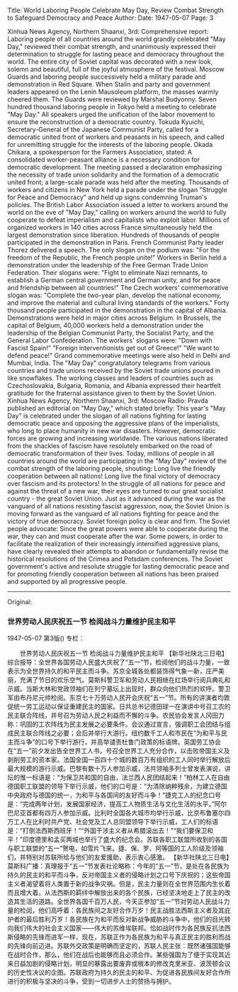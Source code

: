 Title: World Laboring People Celebrate May Day, Review Combat Strength to Safeguard Democracy and Peace
Author:
Date: 1947-05-07
Page: 3

Xinhua News Agency, Northern Shaanxi, 3rd: Comprehensive report: Laboring people of all countries around the world grandly celebrated "May Day," reviewed their combat strength, and unanimously expressed their determination to struggle for lasting peace and democracy throughout the world. The entire city of Soviet capital was decorated with a new look, solemn and beautiful, full of the joyful atmosphere of the festival. Moscow Guards and laboring people successively held a military parade and demonstration in Red Square. When Stalin and party and government leaders appeared on the Lenin Mausoleum platform, the masses warmly cheered them. The Guards were reviewed by Marshal Budyonny. Seven hundred thousand laboring people in Tokyo held a meeting to celebrate "May Day." All speakers urged the unification of the labor movement to ensure the reconstruction of a democratic country. Tokuda Kyuichi, Secretary-General of the Japanese Communist Party, called for a democratic united front of workers and peasants in his speech, and called for unremitting struggle for the interests of the laboring people. Okada Chikara, a spokesperson for the Farmers Association, stated: A consolidated worker-peasant alliance is a necessary condition for democratic development. The meeting passed a declaration emphasizing the necessity of trade union solidarity and the formation of a democratic united front; a large-scale parade was held after the meeting. Thousands of workers and citizens in New York held a parade under the slogan "Struggle for Peace and Democracy" and held up signs condemning Truman's policies. The British Labor Association issued a letter to workers around the world on the eve of "May Day," calling on workers around the world to fully cooperate to defeat imperialism and capitalists who exploit labor. Millions of organized workers in 140 cities across France simultaneously held the largest demonstration since liberation. Hundreds of thousands of people participated in the demonstration in Paris. French Communist Party leader Thorez delivered a speech. The only slogan on the podium was: "For the freedom of the Republic, the French people unite!" Workers in Berlin held a demonstration under the leadership of the Free German Trade Union Federation. Their slogans were: "Fight to eliminate Nazi remnants, to establish a German central government and German unity, and for peace and friendship between all countries!" The Czech workers' commemorative slogan was: "Complete the two-year plan, develop the national economy, and improve the material and cultural living standards of the workers." Forty thousand people participated in the demonstration in the capital of Albania. Demonstrations were held in major cities across Belgium. In Brussels, the capital of Belgium, 40,000 workers held a demonstration under the leadership of the Belgian Communist Party, the Socialist Party, and the General Labor Confederation. The workers' slogans were: "Down with Fascist Spain!" "Foreign interventionists get out of Greece!" "We want to defend peace!" Grand commemorative meetings were also held in Delhi and Mumbai, India. The "May Day" congratulatory telegrams from various countries and trade unions received by the Soviet trade unions poured in like snowflakes. The working classes and leaders of countries such as Czechoslovakia, Bulgaria, Romania, and Albania expressed their heartfelt gratitude for the fraternal assistance given to them by the Soviet Union.
Xinhua News Agency, Northern Shaanxi, 3rd: Moscow Radio: Pravda published an editorial on "May Day," which stated briefly: This year's "May Day" is celebrated under the slogan of all nations fighting for lasting democratic peace and opposing the aggressive plans of the imperialists, who long to place humanity in new war disasters. However, democratic forces are growing and increasing worldwide. The various nations liberated from the shackles of fascism have resolutely embarked on the road of democratic transformation of their lives. Today, millions of people in all countries around the world are participating in the "May Day" review of the combat strength of the laboring people, shouting: Long live the friendly cooperation between all nations! Long live the final victory of democracy over fascism and its protectors! In the struggle of all nations for peace and against the threat of a new war, their eyes are turned to our great socialist country - the great Soviet Union. Just as it advanced during the war as the vanguard of all nations resisting fascist aggression, now, the Soviet Union is moving forward as the vanguard of all nations fighting for peace and the victory of true democracy. Soviet foreign policy is clear and firm. The Soviet people advocate: Since the great powers were able to cooperate during the war, they can and must cooperate after the war. Some powers, in order to facilitate the realization of their increasingly intensified aggressive plans, have clearly revealed their attempts to abandon or fundamentally revise the historical resolutions of the Crimea and Potsdam conferences. The Soviet government's active and resolute struggle for lasting democratic peace and for promoting friendly cooperation between all nations has been praised and supported by all progressive people.



<hr /> 

Original: 


### 世界劳动人民庆祝五一节  检阅战斗力量维护民主和平

1947-05-07
第3版()
专栏：

　　世界劳动人民庆祝五一节
    检阅战斗力量维护民主和平
    【新华社陕北三日电】综合报导：全世界各国劳动人民盛大庆祝了“五一”节，检阅他们的战斗力量，一致表示为全世界持久的和平民主而斗争。苏京全城各处都装饰得气象一新，庄严美丽，充满了节日的欢乐空气。莫斯科警卫军和劳动人民相继在红场举行阅兵典礼和示威。当斯大林和党政领袖们在列宁墓坛上出现时，群众向他们热烈的欢呼。警卫军由布丹尼元帅检阅。东京七十万劳动人民开会庆祝“五一”节。所有的讲演者均敦促统一劳工运动以保证重建民主的国家。日共总书记德田球一在演讲中号召工农的民主联合阵线，并号召为劳动人民之利益而不懈的斗争。农民协会发言人冈田力称：巩固的工农阵线为民主发展之必要条件。会议通过宣言，强调职工会团结与组成民主联合阵线之必要；会后并举行大游行。纽约数千工人和市民在“为和平与民主而斗争”的口号下举行游行，并高举谴责杜鲁门政策的标语牌。英国劳工协会在“五一”前夕发出告全世界工人书，号召全世界工人充分合作，以击败帝国主义及剥削劳工的资本家。法国全国一百四十个城的数百万有组织的工人同时举行解放后最大规模的游行示威。巴黎有数十万人参加示威，法共领袖多列士曾发表演说，讲坛的惟一标语是：“为保卫共和国的自由，法兰西人民团结起来！”柏林工人在自由德国职工联盟的领导下举行示威，他们的口号是：“为清除纳粹残余，为建立德国中央政府与德国的统一，为和平与各国间的友好而斗争！”捷克工人的纪念口号是：“完成两年计划，发展国家经济，提高工人物质生活与文化生活的水平。”阿尔巴尼亚首都有四万人参加示威。比利时全国各大城市均举行示威，比京布鲁塞尔四万工人在比利时共产党、社会党及工人总同盟领导下举行示威，工人们的标语是：“打倒法西斯西班牙！”“外国干涉主义者从希腊滚出去！”“我们要保卫和平！”印度德里和孟买两城也举行了盛大的纪念会。苏联各职工联盟所收到的各国与职工联盟的“五一”贺电，如雪片飞来。捷、保、罗、阿等国的工人阶级及领袖们，并特别对苏联所给与他们的友爱援助，表示衷心感激。
    【新华社陕北三日电】莫斯科广播：真理报于“五一”节发表社论略称：今年的“五一”节，是处在各民族为持久的民主的和平而斗争，反对帝国主义者的侵略计划之口号下庆祝的；这些帝国主义者渴望着将人类置于新的战争灾祸。但是，民主力量则在全世界范围内生长着而且增大着。从法西斯的羁绊中解放出来的各个民族，已经坚决地走上了民主的改造其生活的道路。全世界各国千百万人民，今天正参加“五一”节对劳动人民战斗力量的检阅，他们高呼着：各民族间之友好合作万岁！民主战胜法西斯主义者及其庇护者的最后胜利万岁！各民族在为和平而反对新战争威胁的斗争中，他们的目光转向我们伟大的社会主义国家——伟大的苏维埃联邦。恰如战时作为各民族反抗法西斯侵略的先锋而进军一样，现在，苏联正作为各民族为和平与真正民主的胜利而战的先锋向前迈进。苏联外交政策是明确而坚定的，苏联人民主张：既然诸强国能够在战时合作，那么，他们在战后也能够而且必须合作。某些强国为了便于实现其近来日益加剧的侵略计划，明显的暴露出要废弃或根本的修改克里米亚、波茨顿会议的历史性决议的企图。苏联政府为持久的民主的和平、为促进各民族间友好合作所进行的积极与坚决的斗争，受到一切进步人士的赞扬与拥护。
